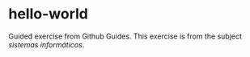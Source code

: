 # hello-world
Guided exercise from Github Guides. This exercise is from the subject *sistemas informáticos*.
